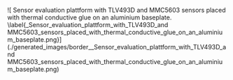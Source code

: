 ![ Sensor evaluation plattform with TLV493D and MMC5603 sensors placed with thermal conductive glue on an aluminium baseplate. \label{_Sensor_evaluation_plattform_with_TLV493D_and MMC5603_sensors_placed_with_thermal_conductive_glue_on_an_aluminium_baseplate.png}](./generated_images/border__Sensor_evaluation_plattform_with_TLV493D_and MMC5603_sensors_placed_with_thermal_conductive_glue_on_an_aluminium_baseplate.png)

